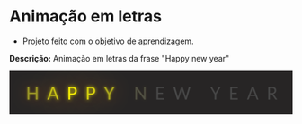 # Animação em letras

- Projeto feito com o objetivo de aprendizagem.

**Descrição:**  Animação em letras da frase "Happy new year"

![Imagem de exemplo do projeto](./imagens/img-sentence-animation.png)

